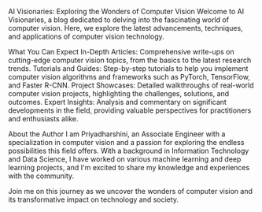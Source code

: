 AI Visionaries: Exploring the Wonders of Computer Vision
Welcome to AI Visionaries, a blog dedicated to delving into the fascinating world of computer vision. Here, we explore the latest advancements, techniques, and applications of computer vision technology.

What You Can Expect
In-Depth Articles: Comprehensive write-ups on cutting-edge computer vision topics, from the basics to the latest research trends.
Tutorials and Guides: Step-by-step tutorials to help you implement computer vision algorithms and frameworks such as PyTorch, TensorFlow, and Faster R-CNN.
Project Showcases: Detailed walkthroughs of real-world computer vision projects, highlighting the challenges, solutions, and outcomes.
Expert Insights: Analysis and commentary on significant developments in the field, providing valuable perspectives for practitioners and enthusiasts alike.

About the Author
I am Priyadharshini, an Associate Engineer with a specialization in computer vision and a passion for exploring the endless possibilities this field offers. 
With a background in Information Technology and Data Science, I have worked on various machine learning and deep learning projects, and I'm excited to share my knowledge and experiences with the community.

Join me on this journey as we uncover the wonders of computer vision and its transformative impact on technology and society.
